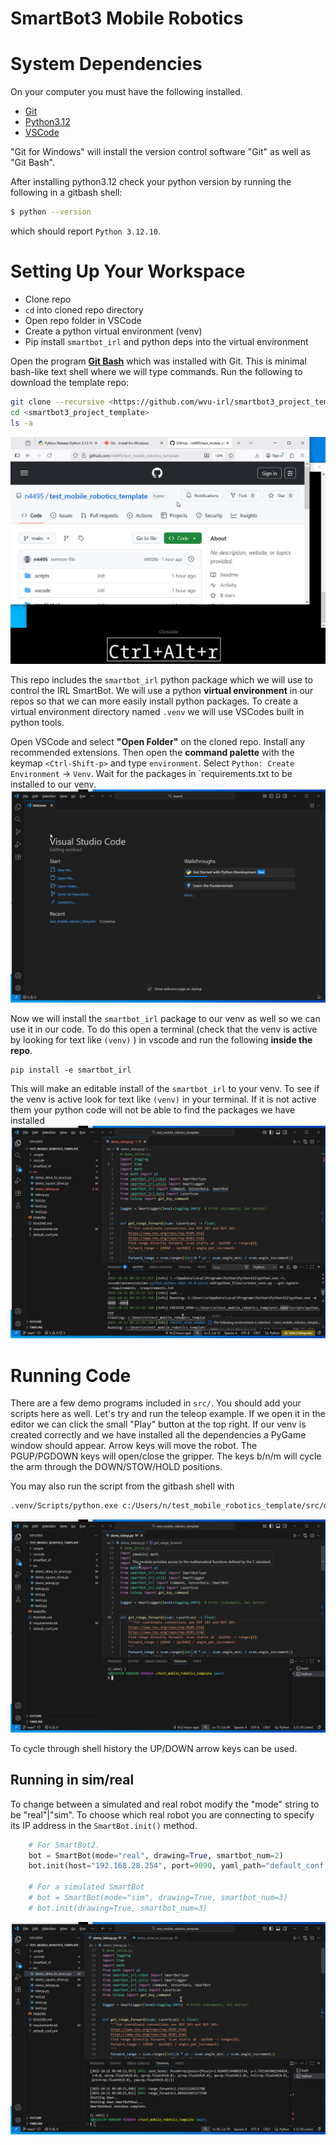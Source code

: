 # SmartBot3 Mobile Robotics

# System Dependencies

On your computer you must have the following installed.

* [Git](https://git-scm.com/install/windows)
* [Python3.12](https://www.python.org/downloads/release/python-31210/)
* [VSCode](https://code.visualstudio.com/download)

"Git for Windows" will install the version control software "Git" as well as "Git Bash".

After installing python3.12 check your python version by running the following in a gitbash shell:
```bash
$ python --version
```

which should report `Python 3.12.10`.

# Setting Up Your Workspace
* Clone repo
* `cd` into cloned repo directory
* Open repo folder in VSCode 
* Create a python virtual environment (venv)
* Pip install `smartbot_irl` and python deps into the virtual environment

Open the program [**Git Bash**](https://www.atlassian.com/git/tutorials/git-bash) which was installed with Git. This is minimal bash-like text shell where we will type commands. Run the following to download the template repo:

```bash
git clone --recursive <https://github.com/wvu-irl/smartbot3_project_template>
cd <smartbot3_project_template>
ls -a
```
![clone_and_ls](docs/clone_and_ls.gif)


This repo includes the `smartbot_irl` python package which we will use to control the IRL SmartBot. We will use a python **virtual environment** in our repos so that we can more easily install python packages. To create a virtual environment directory named `.venv` we will use VSCodes built in python tools.

Open VSCode and select **"Open Folder"** on the cloned repo. Install any recommended extensions. Then open the **command palette** with the keymap `<Ctrl-Shift-p>` and type `environment`. Select `Python: Create Environment` -> `Venv`. Wait for the packages in `requirements.txt to be installed to our venv.
![clone_and_ls](docs/open_pip_requirements.gif)


Now we will install the `smartbot_irl` package to our venv as well so we can use it in our code. To do this open a terminal (check that the venv is active by looking for text like `(venv)` ) in vscode and run the following **inside the repo**.
```
pip install -e smartbot_irl
```
This will make an editable install of the `smartbot_irl` to your venv. To see if the venv is active look for text like `(venv)` in your terminal. If it is not active them your python code will not be able to find the packages we have installed
![clone_and_ls](docs/smartbot_install.gif)

<!-- ```bash
python3 -m venv .venv # Run this inside the repo
```
which should result in a new directory named `<your_repo>/.venv` which is a **hidden directory** that can be seen with the command `ls -a`. 

Now to install `smartbot_irl` and dependencies **from inside the repo** run:
```bash
.venv/Scripts/pip install -e smartbot_irl
```

[More information on VSCode and venv's](https://code.visualstudio.com/docs/python/python-tutorial#_start-vs-code-in-a-workspace-folder)

![venv_and_pip](docs/venv_and_pip.gif) -->

# Running Code
There are a few demo programs included in `src/`. You should add your scripts here as well. Let's try and run the teleop example. If we open it in the editor we can click the small "Play" button at the top right. If our venv is created correctly and we have installed all the dependencies a PyGame window should appear. Arrow keys will move the robot. The PGUP/PGDOWN keys will open/close the gripper. The keys b/n/m will cycle the arm through the DOWN/STOW/HOLD positions.

You may also run the script from the gitbash shell with
```bash
.venv/Scripts/python.exe c:/Users/n/test_mobile_robotics_template/src/demo_teleop.py
```
![clone_and_ls](docs/start_teleop.gif)


To cycle through shell history the UP/DOWN arrow keys can be used.

## Running in sim/real
To change between a simulated and real robot modify the "mode" string to be "real"|"sim". To choose which real robot you are connecting to specify its IP address in the `SmartBot.init()` method.
```py
    # For SmartBot2.
    bot = SmartBot(mode="real", drawing=True, smartbot_num=2)
    bot.init(host="192.168.28.254", port=9090, yaml_path="default_conf.yml")
    
    # For a simulated SmartBot
    # bot = SmartBot(mode="sim", drawing=True, smartbot_num=3)
    # bot.init(drawing=True, smartbot_num=3)
```
![clone_and_ls](docs/smartbot_real_run.gif)
